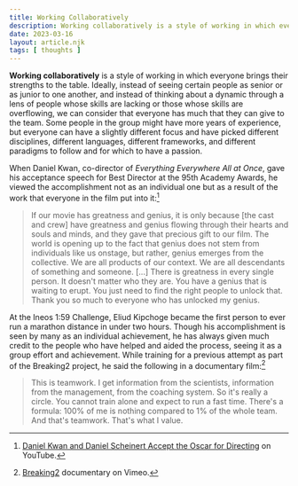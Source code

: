 ```yaml
---
title: Working Collaboratively
description: Working collaboratively is a style of working in which everyone brings their strengths to the table. Ideally, we can consider that everyone has much that they can give to the team.
date: 2023-03-16
layout: article.njk
tags: [ thoughts ]
---
```


**Working collaboratively** is a style of working in which everyone brings their strengths to the table. Ideally,
instead of seeing certain people as senior or as junior to one another, and instead of thinking about a dynamic through
a lens of people whose skills are lacking or those whose skills are overflowing, we can consider that everyone has much
that they can give to the team. Some people in the group might have more years of experience, but everyone can have a
slightly different focus and have picked different disciplines, different languages, different frameworks, and different
paradigms to follow and for which to have a passion.

When Daniel Kwan, co-director of *Everything Everywhere All at Once*, gave his acceptance speech for Best Director at
the 95th Academy Awards, he viewed the accomplishment not as an individual one but as a result of the work that everyone
in the film put into it:[^1]

> If our movie has greatness and genius, it is only because \[the cast and crew\] have greatness and genius flowing
> through their hearts and souls and minds, and they gave that precious gift to our film. The world is opening up to the
> fact that genius does not stem from individuals like us onstage, but rather, genius emerges from the collective. We
> are all products of our context. We are all descendants of something and someone. \[...\] There is greatness in every
> single person. It doesn't matter who they are. You have a genius that is waiting to erupt. You just need to find the
> right people to unlock that. Thank you so much to everyone who has unlocked my genius.

At the Ineos 1:59 Challenge, Eliud Kipchoge became the first person to ever run a marathon distance in under two hours.
Though his accomplishment is seen by many as an individual achievement, he has always given much credit to the people
who have helped and aided the process, seeing it as a group effort and achievement. While training for a previous
attempt as part of the Breaking2 project, he said the following in a documentary film:[^2]

> This is teamwork. I get information from the scientists, information from the management, from the coaching system. So
> it's really a circle. You cannot train alone and expect to run a fast time. There's a formula: 100% of me is nothing
> compared to 1% of the whole team. And that's teamwork. That's what I value.

[^1]: [Daniel Kwan and Daniel Scheinert Accept the Oscar for Directing](https://www.youtube.com/watch?v=-YeKsXCXJx8&t=73s)
on YouTube.
[^2]: [Breaking2](https://vimeo.com/292387412#t=1281s) documentary on Vimeo.